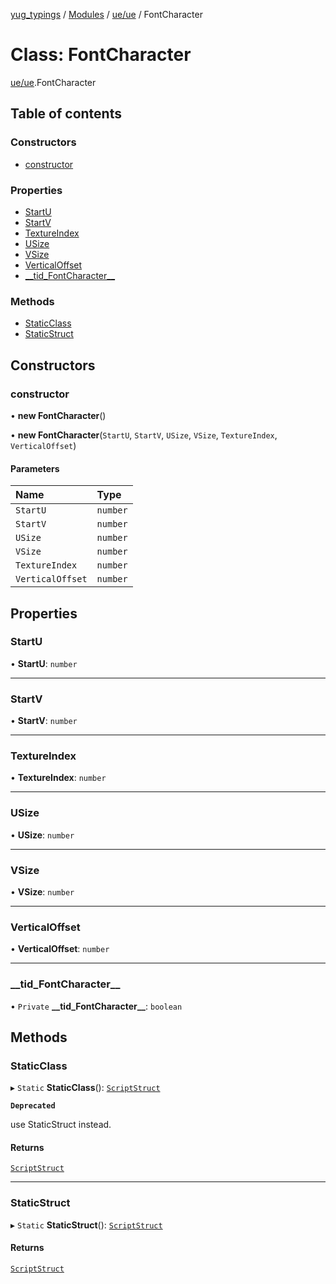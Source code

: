[yug_typings](../README.md) / [Modules](../modules.md) / [ue/ue](../modules/ue_ue.md) / FontCharacter

# Class: FontCharacter

[ue/ue](../modules/ue_ue.md).FontCharacter

## Table of contents

### Constructors

- [constructor](ue_ue.FontCharacter.md#constructor)

### Properties

- [StartU](ue_ue.FontCharacter.md#startu)
- [StartV](ue_ue.FontCharacter.md#startv)
- [TextureIndex](ue_ue.FontCharacter.md#textureindex)
- [USize](ue_ue.FontCharacter.md#usize)
- [VSize](ue_ue.FontCharacter.md#vsize)
- [VerticalOffset](ue_ue.FontCharacter.md#verticaloffset)
- [\_\_tid\_FontCharacter\_\_](ue_ue.FontCharacter.md#__tid_fontcharacter__)

### Methods

- [StaticClass](ue_ue.FontCharacter.md#staticclass)
- [StaticStruct](ue_ue.FontCharacter.md#staticstruct)

## Constructors

### constructor

• **new FontCharacter**()

• **new FontCharacter**(`StartU`, `StartV`, `USize`, `VSize`, `TextureIndex`, `VerticalOffset`)

#### Parameters

| Name | Type |
| :------ | :------ |
| `StartU` | `number` |
| `StartV` | `number` |
| `USize` | `number` |
| `VSize` | `number` |
| `TextureIndex` | `number` |
| `VerticalOffset` | `number` |

## Properties

### StartU

• **StartU**: `number`

___

### StartV

• **StartV**: `number`

___

### TextureIndex

• **TextureIndex**: `number`

___

### USize

• **USize**: `number`

___

### VSize

• **VSize**: `number`

___

### VerticalOffset

• **VerticalOffset**: `number`

___

### \_\_tid\_FontCharacter\_\_

• `Private` **\_\_tid\_FontCharacter\_\_**: `boolean`

## Methods

### StaticClass

▸ `Static` **StaticClass**(): [`ScriptStruct`](ue_ue.ScriptStruct.md)

**`Deprecated`**

use StaticStruct instead.

#### Returns

[`ScriptStruct`](ue_ue.ScriptStruct.md)

___

### StaticStruct

▸ `Static` **StaticStruct**(): [`ScriptStruct`](ue_ue.ScriptStruct.md)

#### Returns

[`ScriptStruct`](ue_ue.ScriptStruct.md)
